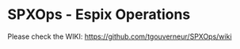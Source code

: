 SPXOps - Espix Operations
======

Please check the WIKI: https://github.com/tgouverneur/SPXOps/wiki
